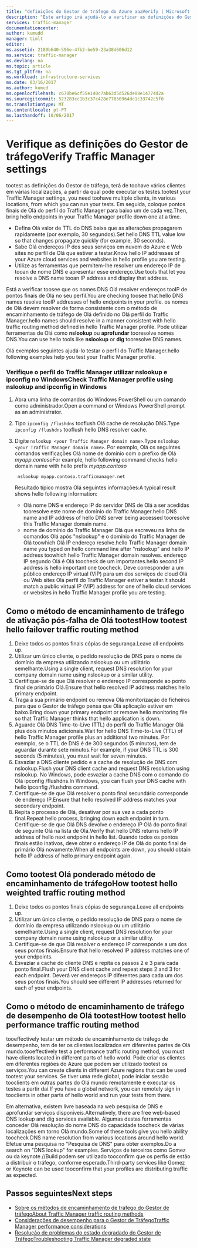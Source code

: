 ```yaml
---
title: "definições do Gestor de tráfego do Azure aaaVerify | Microsoft Docs"
description: "Este artigo irá ajudá-lo a verificar as definições do Gestor de tráfego"
services: traffic-manager
documentationcenter: 
author: kumudd
manager: timlt
editor: 
ms.assetid: 2180b640-596e-4fb2-be59-23a38d606d12
ms.service: traffic-manager
ms.devlang: na
ms.topic: article
ms.tgt_pltfrm: na
ms.workload: infrastructure-services
ms.date: 03/16/2017
ms.author: kumud
ms.openlocfilehash: c670be6cf55e140c7ab63d5d526de08e14774d2a
ms.sourcegitcommit: 523283cc1b3c37c428e77850964dc1c33742c5f0
ms.translationtype: MT
ms.contentlocale: pt-PT
ms.lasthandoff: 10/06/2017
---
```

# <a name="verify-traffic-manager-settings"></a><span data-ttu-id="81b5e-103">Verifique as definições do Gestor de tráfego</span><span class="sxs-lookup"><span data-stu-id="81b5e-103">Verify Traffic Manager settings</span></span>

<span data-ttu-id="81b5e-104">tootest as definições do Gestor de tráfego, terá de toohave vários clientes em várias localizações, a partir da qual pode executar os testes.</span><span class="sxs-lookup"><span data-stu-id="81b5e-104">tootest your Traffic Manager settings, you need toohave multiple clients, in various locations, from which you can run your tests.</span></span> <span data-ttu-id="81b5e-105">Em seguida, coloque pontos finais de Olá do perfil do Traffic Manager para baixo um de cada vez.</span><span class="sxs-lookup"><span data-stu-id="81b5e-105">Then, bring hello endpoints in your Traffic Manager profile down one at a time.</span></span>

* <span data-ttu-id="81b5e-106">Defina Olá valor de TTL do DNS baixa que as alterações propagarem rapidamente (por exemplo, 30 segundos).</span><span class="sxs-lookup"><span data-stu-id="81b5e-106">Set hello DNS TTL value low so that changes propagate quickly (for example, 30 seconds).</span></span>
* <span data-ttu-id="81b5e-107">Sabe Olá endereços IP dos seus serviços em nuvem do Azure e Web sites no perfil de Olá que estiver a testar.</span><span class="sxs-lookup"><span data-stu-id="81b5e-107">Know hello IP addresses of your Azure cloud services and websites in hello profile you are testing.</span></span>
* <span data-ttu-id="81b5e-108">Utilize as ferramentas que permitem-lhe resolver um endereço IP de tooan de nome DNS e apresentar esse endereço.</span><span class="sxs-lookup"><span data-stu-id="81b5e-108">Use tools that let you resolve a DNS name tooan IP address and display that address.</span></span>

<span data-ttu-id="81b5e-109">Está a verificar toosee que os nomes DNS Olá resolver endereços tooIP de pontos finais de Olá no seu perfil.</span><span class="sxs-lookup"><span data-stu-id="81b5e-109">You are checking toosee that hello DNS names resolve tooIP addresses of hello endpoints in your profile.</span></span> <span data-ttu-id="81b5e-110">os nomes de Olá devem resolver de forma consistente com o método de encaminhamento de tráfego de Olá definido no Olá perfil do Traffic Manager.</span><span class="sxs-lookup"><span data-stu-id="81b5e-110">hello names should resolve in a manner consistent with hello traffic routing method defined in hello Traffic Manager profile.</span></span> <span data-ttu-id="81b5e-111">Pode utilizar ferramentas de Olá como **nslookup** ou **aprofundar** tooresolve nomes DNS.</span><span class="sxs-lookup"><span data-stu-id="81b5e-111">You can use hello tools like **nslookup** or **dig** tooresolve DNS names.</span></span>

<span data-ttu-id="81b5e-112">Olá exemplos seguintes ajudá-lo testar o perfil do Traffic Manager.</span><span class="sxs-lookup"><span data-stu-id="81b5e-112">hello following examples help you test your Traffic Manager profile.</span></span>

### <a name="check-traffic-manager-profile-using-nslookup-and-ipconfig-in-windows"></a><span data-ttu-id="81b5e-113">Verifique o perfil do Traffic Manager utilizar nslookup e ipconfig no Windows</span><span class="sxs-lookup"><span data-stu-id="81b5e-113">Check Traffic Manager profile using nslookup and ipconfig in Windows</span></span>

1. <span data-ttu-id="81b5e-114">Abra uma linha de comandos do Windows PowerShell ou um comando como administrador.</span><span class="sxs-lookup"><span data-stu-id="81b5e-114">Open a command or Windows PowerShell prompt as an administrator.</span></span>
2. <span data-ttu-id="81b5e-115">Tipo `ipconfig /flushdns` tooflush Olá cache de resolução DNS.</span><span class="sxs-lookup"><span data-stu-id="81b5e-115">Type `ipconfig /flushdns` tooflush hello DNS resolver cache.</span></span>
3. <span data-ttu-id="81b5e-116">Digite `nslookup <your Traffic Manager domain name>`.</span><span class="sxs-lookup"><span data-stu-id="81b5e-116">Type `nslookup <your Traffic Manager domain name>`.</span></span> <span data-ttu-id="81b5e-117">Por exemplo, Olá os seguintes comandos verificações Olá nome de domínio com o prefixo de Olá *myapp.contoso*</span><span class="sxs-lookup"><span data-stu-id="81b5e-117">For example, hello following command checks hello domain name with hello prefix *myapp.contoso*</span></span>

        nslookup myapp.contoso.trafficmanager.net

    <span data-ttu-id="81b5e-118">Resultado típico mostra Olá seguintes informações:</span><span class="sxs-lookup"><span data-stu-id="81b5e-118">A typical result shows hello following information:</span></span>

    + <span data-ttu-id="81b5e-119">Olá nome DNS e endereço IP do servidor DNS de Olá a ser acedidas tooresolve este nome de domínio do Traffic Manager.</span><span class="sxs-lookup"><span data-stu-id="81b5e-119">hello DNS name and IP address of hello DNS server being accessed tooresolve this Traffic Manager domain name.</span></span>
    + <span data-ttu-id="81b5e-120">nome de domínio do Traffic Manager Olá que escreveu na linha de comandos Olá após "nslookup" e o domínio do Traffic Manager de Olá toowhich Olá IP endereço resolve.</span><span class="sxs-lookup"><span data-stu-id="81b5e-120">hello Traffic Manager domain name you typed on hello command line after "nslookup" and hello IP address toowhich hello Traffic Manager domain resolves.</span></span> <span data-ttu-id="81b5e-121">endereço IP segundo Olá é Olá toocheck de um importantes.</span><span class="sxs-lookup"><span data-stu-id="81b5e-121">hello second IP address is hello important one toocheck.</span></span> <span data-ttu-id="81b5e-122">Deve corresponder a um público endereço IP virtual (VIP) para um dos serviços de cloud Olá ou Web sites Olá perfil do Traffic Manager estiver a testar.</span><span class="sxs-lookup"><span data-stu-id="81b5e-122">It should match a public virtual IP (VIP) address for one of hello cloud services or websites in hello Traffic Manager profile you are testing.</span></span>

## <a name="how-tootest-hello-failover-traffic-routing-method"></a><span data-ttu-id="81b5e-123">Como o método de encaminhamento de tráfego de ativação pós-falha de Olá tootest</span><span class="sxs-lookup"><span data-stu-id="81b5e-123">How tootest hello failover traffic routing method</span></span>

1. <span data-ttu-id="81b5e-124">Deixe todos os pontos finais cópias de segurança.</span><span class="sxs-lookup"><span data-stu-id="81b5e-124">Leave all endpoints up.</span></span>
2. <span data-ttu-id="81b5e-125">Utilizar um único cliente, o pedido resolução de DNS para o nome de domínio da empresa utilizando nslookup ou um utilitário semelhante.</span><span class="sxs-lookup"><span data-stu-id="81b5e-125">Using a single client, request DNS resolution for your company domain name using nslookup or a similar utility.</span></span>
3. <span data-ttu-id="81b5e-126">Certifique-se de que Olá resolver o endereço IP corresponde ao ponto final de primário Olá.</span><span class="sxs-lookup"><span data-stu-id="81b5e-126">Ensure that hello resolved IP address matches hello primary endpoint.</span></span>
4. <span data-ttu-id="81b5e-127">Traga a sua primário endpoint ou remova Olá monitorização de ficheiros para que o Gestor de tráfego pensa que Olá aplicação estiver em baixo.</span><span class="sxs-lookup"><span data-stu-id="81b5e-127">Bring down your primary endpoint or remove hello monitoring file so that Traffic Manager thinks that hello application is down.</span></span>
5. <span data-ttu-id="81b5e-128">Aguarde Olá DNS Time-to-Live (TTL) do perfil do Traffic Manager Olá plus dois minutos adicionais.</span><span class="sxs-lookup"><span data-stu-id="81b5e-128">Wait for hello DNS Time-to-Live (TTL) of hello Traffic Manager profile plus an additional two minutes.</span></span> <span data-ttu-id="81b5e-129">Por exemplo, se o TTL de DNS é de 300 segundos (5 minutos), tem de aguardar durante sete minutos.</span><span class="sxs-lookup"><span data-stu-id="81b5e-129">For example, if your DNS TTL is 300 seconds (5 minutes), you must wait for seven minutes.</span></span>
6. <span data-ttu-id="81b5e-130">Esvaziar a DNS cliente pedido e a cache de resolução de DNS com nslookup.</span><span class="sxs-lookup"><span data-stu-id="81b5e-130">Flush your DNS client cache and request DNS resolution using nslookup.</span></span> <span data-ttu-id="81b5e-131">No Windows, pode esvaziar a cache DNS com o comando do Olá ipconfig /flushdns.</span><span class="sxs-lookup"><span data-stu-id="81b5e-131">In Windows, you can flush your DNS cache with hello ipconfig /flushdns command.</span></span>
7. <span data-ttu-id="81b5e-132">Certifique-se de que Olá resolver o ponto final secundário corresponde de endereço IP.</span><span class="sxs-lookup"><span data-stu-id="81b5e-132">Ensure that hello resolved IP address matches your secondary endpoint.</span></span>
8. <span data-ttu-id="81b5e-133">Repita o processo de Olá, desativar por sua vez a cada ponto final.</span><span class="sxs-lookup"><span data-stu-id="81b5e-133">Repeat hello process, bringing down each endpoint in turn.</span></span> <span data-ttu-id="81b5e-134">Certifique-se de que Olá DNS devolve o endereço IP Olá do ponto final de seguinte Olá na lista de Olá.</span><span class="sxs-lookup"><span data-stu-id="81b5e-134">Verify that hello DNS returns hello IP address of hello next endpoint in hello list.</span></span> <span data-ttu-id="81b5e-135">Quando todos os pontos finais estão inativos, deve obter o endereço IP de Olá do ponto final de primário Olá novamente.</span><span class="sxs-lookup"><span data-stu-id="81b5e-135">When all endpoints are down, you should obtain hello IP address of hello primary endpoint again.</span></span>

## <a name="how-tootest-hello-weighted-traffic-routing-method"></a><span data-ttu-id="81b5e-136">Como tootest Olá ponderado método de encaminhamento de tráfego</span><span class="sxs-lookup"><span data-stu-id="81b5e-136">How tootest hello weighted traffic routing method</span></span>

1. <span data-ttu-id="81b5e-137">Deixe todos os pontos finais cópias de segurança.</span><span class="sxs-lookup"><span data-stu-id="81b5e-137">Leave all endpoints up.</span></span>
2. <span data-ttu-id="81b5e-138">Utilizar um único cliente, o pedido resolução de DNS para o nome de domínio da empresa utilizando nslookup ou um utilitário semelhante.</span><span class="sxs-lookup"><span data-stu-id="81b5e-138">Using a single client, request DNS resolution for your company domain name using nslookup or a similar utility.</span></span>
3. <span data-ttu-id="81b5e-139">Certifique-se de que Olá resolver o endereço IP corresponde a um dos seus pontos finais.</span><span class="sxs-lookup"><span data-stu-id="81b5e-139">Ensure that hello resolved IP address matches one of your endpoints.</span></span>
4. <span data-ttu-id="81b5e-140">Esvaziar a cache do cliente DNS e repita os passos 2 e 3 para cada ponto final.</span><span class="sxs-lookup"><span data-stu-id="81b5e-140">Flush your DNS client cache and repeat steps 2 and 3 for each endpoint.</span></span> <span data-ttu-id="81b5e-141">Deverá ver endereços IP diferentes para cada um dos seus pontos finais.</span><span class="sxs-lookup"><span data-stu-id="81b5e-141">You should see different IP addresses returned for each of your endpoints.</span></span>

## <a name="how-tootest-hello-performance-traffic-routing-method"></a><span data-ttu-id="81b5e-142">Como o método de encaminhamento de tráfego de desempenho de Olá tootest</span><span class="sxs-lookup"><span data-stu-id="81b5e-142">How tootest hello performance traffic routing method</span></span>

<span data-ttu-id="81b5e-143">tooeffectively testar um método de encaminhamento de tráfego de desempenho, tem de ter os clientes localizados em diferentes partes de Olá mundo.</span><span class="sxs-lookup"><span data-stu-id="81b5e-143">tooeffectively test a performance traffic routing method, you must have clients located in different parts of hello world.</span></span> <span data-ttu-id="81b5e-144">Pode criar os clientes em diferentes regiões do Azure que podem ser utilizado tootest os serviços.</span><span class="sxs-lookup"><span data-stu-id="81b5e-144">You can create clients in different Azure regions that can be used tootest your services.</span></span> <span data-ttu-id="81b5e-145">Se tiver uma rede global, pode iniciar sessão tooclients em outras partes do Olá mundo remotamente e executar os testes a partir daí.</span><span class="sxs-lookup"><span data-stu-id="81b5e-145">If you have a global network, you can remotely sign in tooclients in other parts of hello world and run your tests from there.</span></span>

<span data-ttu-id="81b5e-146">Em alternativa, existem livre baseada na web pesquisa de DNS e aprofundar serviços disponíveis.</span><span class="sxs-lookup"><span data-stu-id="81b5e-146">Alternatively, there are free web-based DNS lookup and dig services available.</span></span> <span data-ttu-id="81b5e-147">Algumas destas ferramentas conceder Olá resolução do nome DNS do capacidade toocheck de várias localizações em torno Olá mundo.</span><span class="sxs-lookup"><span data-stu-id="81b5e-147">Some of these tools give you hello ability toocheck DNS name resolution from various locations around hello world.</span></span> <span data-ttu-id="81b5e-148">Efetue uma pesquisa no "Pesquisa de DNS" para obter exemplos.</span><span class="sxs-lookup"><span data-stu-id="81b5e-148">Do a search on "DNS lookup" for examples.</span></span> <span data-ttu-id="81b5e-149">Serviços de terceiros como Gomez ou da keynote //Build podem ser utilizado tooconfirm que os perfis de estão a distribuir o tráfego, conforme esperado.</span><span class="sxs-lookup"><span data-stu-id="81b5e-149">Third-party services like Gomez or Keynote can be used tooconfirm that your profiles are distributing traffic as expected.</span></span>

## <a name="next-steps"></a><span data-ttu-id="81b5e-150">Passos seguintes</span><span class="sxs-lookup"><span data-stu-id="81b5e-150">Next steps</span></span>

* [<span data-ttu-id="81b5e-151">Sobre os métodos de encaminhamento de tráfego do Gestor de tráfego</span><span class="sxs-lookup"><span data-stu-id="81b5e-151">About Traffic Manager traffic routing methods</span></span>](traffic-manager-routing-methods.md)
* [<span data-ttu-id="81b5e-152">Considerações de desempenho para o Gestor de Tráfego</span><span class="sxs-lookup"><span data-stu-id="81b5e-152">Traffic Manager performance considerations</span></span>](traffic-manager-performance-considerations.md)
* [<span data-ttu-id="81b5e-153">Resolução de problemas do estado degradado do Gestor de Tráfego</span><span class="sxs-lookup"><span data-stu-id="81b5e-153">Troubleshooting Traffic Manager degraded state</span></span>](traffic-manager-troubleshooting-degraded.md)
